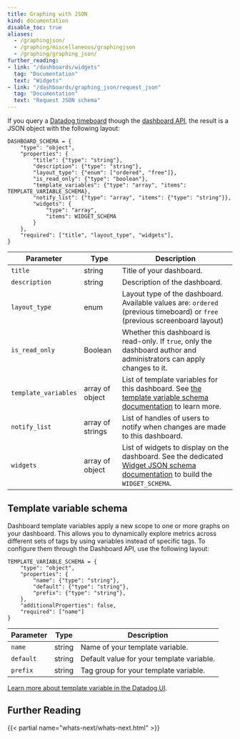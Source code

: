 ```yaml
---
title: Graphing with JSON
kind: documentation
disable_toc: true
aliases:
  - /graphingjson/
  - /graphing/miscellaneous/graphingjson
  - /graphing/graphing_json/
further_reading:
- link: "/dashboards/widgets"
  tag: "Documentation"
  text: "Widgets"
- link: "/dashboards/graphing_json/request_json"
  tag: "Documentation"
  text: "Request JSON schema"
---
```


If you query a [Datadog timeboard][1] though the [dashboard API][2], the result is a JSON object with the following layout:

```text
DASHBOARD_SCHEMA = {
    "type": "object",
    "properties": {
        "title": {"type": "string"},
        "description": {"type": "string"},
        "layout_type": {"enum": ["ordered", "free"]},
        "is_read_only": {"type": "boolean"},
        "template_variables": {"type": "array", "items": TEMPLATE_VARIABLE_SCHEMA},
        "notify_list": {"type": "array", "items": {"type": "string"}},
        "widgets": {
            "type": "array",
            "items": WIDGET_SCHEMA
        }
    },
    "required": ["title", "layout_type", "widgets"],
}
```

| Parameter            | Type             | Description                                                                                                                               |
|----------------------|------------------|-------------------------------------------------------------------------------------------------------------------------------------------|
| `title`              | string           | Title of your dashboard.                                                                                                                  |
| `description`        | string           | Description of the dashboard.                                                                                                             |
| `layout_type`        | enum             | Layout type of the dashboard. Available values are: `ordered` (previous timeboard) or `free` (previous screenboard layout)                |
| `is_read_only`       | Boolean          | Whether this dashboard is read-only. If `true`, only the dashboard author and administrators can apply changes to it.                     |
| `template_variables` | array of object  | List of template variables for this dashboard. See [the template variable schema documentation](#template-variable-schema) to learn more. |
| `notify_list`        | array of strings | List of handles of users to notify when changes are made to this dashboard.                                                               |
| `widgets`            | array of object  | List of widgets to display on the dashboard. See the dedicated [Widget JSON schema documentation][3] to build the `WIDGET_SCHEMA`.        |

## Template variable schema

Dashboard template variables apply a new scope to one or more graphs on your dashboard. This allows you to dynamically explore metrics across different sets of tags by using variables instead of specific tags. To configure them through the Dashboard API, use the following layout:

```text
TEMPLATE_VARIABLE_SCHEMA = {
    "type": "object",
    "properties": {
        "name": {"type": "string"},
        "default": {"type": "string"},
        "prefix": {"type": "string"},
    },
    "additionalProperties": false,
    "required": ["name"]
}
```

| Parameter | Type   | Description                               |
|-----------|--------|-------------------------------------------|
| `name`    | string | Name of your template variable.           |
| `default` | string | Default value for your template variable. |
| `prefix`  | string | Tag group for your template variable.     |

[Learn more about template variable in the Datadog UI][4].

## Further Reading

{{< partial name="whats-next/whats-next.html" >}}

[1]: /dashboards/timeboard
[2]: /api/#dashboards
[3]: /dashboards/graphing_json/widget_json
[4]: /dashboards/template_variables
